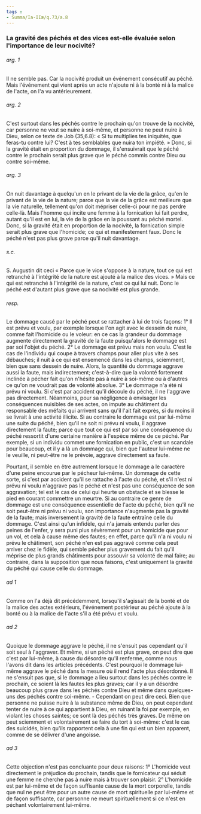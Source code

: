 ```yaml
---
tags : 
- Summa/Ia-IIæ/q.73/a.8
---
```


### La gravité des péchés et des vices est-elle évaluée selon l'importance de leur nocivité?

###### arg. 1
Il ne semble pas. Car la nocivité produit un événement consécutif au péché. Mais l'événement qui vient après un acte n'ajoute ni à la bonté ni à la malice de l'acte, on l'a vu antérieurement. 

###### arg. 2
C'est surtout dans les péchés contre le prochain qu'on trouve de la nocivité, car personne ne veut se nuire à soi-même, et personne ne peut nuire à Dieu, selon ce texte de Job (35,6.8): « Si tu multiplies tes iniquités, que feras-tu contre lui? C'est à tes semblables que nuira ton impiété. » Donc, si la gravité était en proportion du dommage, il s'ensuivrait que le péché contre le prochain serait plus grave que le péché commis contre Dieu ou contre soi-même. 

###### arg. 3
On nuit davantage à quelqu'un en le privant de la vie de la grâce, qu'en le privant de la vie de la nature; parce que la vie de la grâce est meilleure que la vie naturelle, tellement qu'on doit mépriser celle-ci pour ne pas perdre celle-là. Mais l'homme qui incite une femme à la fornication lui fait perdre, autant qu'il est en lui, la vie de la grâce en la poussant au péché mortel. Donc, si la gravité était en proportion de la nocivité, la fornication simple serait plus grave que l'homicide; ce qui et manifestement faux. Donc le péché n'est pas plus grave parce qu'il nuit davantage. 

###### s.c.
S. Augustin dit ceci « Parce que le vice s'oppose à la nature, tout ce qui est retranché à l'intégrité de la nature est ajouté à la malice des vices. » Mais ce qui est retranché à l'intégrité de la nature, c'est ce qui lui nuit. Donc le péché est d'autant plus grave que sa nocivité est plus grande. 

###### resp.
Le dommage causé par le péché peut se rattacher à lui de trois façons: 1° Il est prévu et voulu, par exemple lorsque l'on agit avec le dessein de nuire, comme fait l'homicide ou le voleur: en ce cas la grandeur du dommage augmente directement la gravité de la faute puisqu'alors le dommage est par soi l'objet du péché. 2° Le dommage est prévu mais non voulu. C'est le cas de l'individu qui coupe à travers champs pour aller plus vite à ses débauches; il nuit à ce qui est ensemencé dans les champs, sciemment, bien que sans dessein de nuire. Alors, la quantité du dommage aggrave aussi la faute, mais indirectement; c'est-à-dire que la volonté fortement inclinée à pécher fait qu'on n'hésite pas à nuire à soi-même ou à d'autres ce qu'on ne voudrait pas de volonté absolue. 3° Le dommage n'a été ni prévu ni voulu. Si c'est par accident qu'il découle du péché, il ne l'aggrave pas directement. Néanmoins, pour sa négligence à envisager les conséquences nuisibles de ses actes, on impute au châtiment du responsable des méfaits qui arrivent sans qu'il l'ait fait exprès, si du moins il se livrait à une activité illicite. Si au contraire le dommage est par lui-même une suite du péché, bien qu'il ne soit ni prévu ni voulu, il aggrave directement la faute; parce que tout ce qui est par soi une conséquence du péché ressortit d'une certaine manière à l'espèce même de ce péché. Par exemple, si un individu commet une fornication en public, c'est un scandale pour beaucoup, et il y a là un dommage qui, bien que l'auteur lui-même ne le veuille, ni peut-être ne le prévoie, aggrave directement sa faute. 

Pourtant, il semble en être autrement lorsque le dommage a le caractère d'une peine encourue par le pécheur lui-même. Un dommage de cette sorte, si c'est par accident qu'il se rattache à l'acte du péché, et s'il n'est ni prévu ni voulu n'aggrave pas le péché et n'est pas une conséquence de son aggravation; tel est le cas de celui qui heurte un obstacle et se blesse le pied en courant commettre un meurtre. Si au contraire ce genre de dommage est une conséquence essentielle de l'acte du péché, bien qu'il ne soit peut-être ni prévu ni voulu, son importance n'augmente pas la gravité de la faute; mais inversement la gravité de la faute entraîne celle du dommage. C'est ainsi qu'un infidèle, qui n'a jamais entendu parler des peines de l'enfer, y sera puni plus sévèrement pour un homicide que pour un vol, et cela à cause même des fautes; en effet, parce qu'il n'a ni voulu ni prévu le châtiment, son péché n'en est pas aggravé comme cela peut arriver chez le fidèle, qui semble pécher plus gravement du fait qu'il méprise de plus grands châtiments pour assouvir sa volonté de mal faire; au contraire, dans la supposition que nous faisons, c'est uniquement la gravité du péché qui cause celle du dommage. 

###### ad 1
Comme on l'a déjà dit précédemment, lorsqu'il s'agissait de la bonté et de la malice des actes extérieurs, l'événement postérieur au péché ajoute à la bonté ou à la malice de l'acte s'il a été prévu et voulu. 

###### ad 2
Quoique le dommage aggrave le péché, il ne s'ensuit pas cependant qu'il soit seul à l'aggraver. Et même, si un péché est plus grave, on peut dire que c'est par lui-même, à cause du désordre qu'il renferme, comme nous l'avons dit dans les articles précédents. C'est pourquoi le dommage lui-même aggrave le péché dans la mesure où il rend l'acte plus désordonné. Il ne s'ensuit pas que, si le dommage a lieu surtout dans les péchés contre le prochain, ce soient là les fautes les plus graves; car il y a un désordre beaucoup plus grave dans les péchés contre Dieu et même dans quelques-uns des péchés contre soi-même. - Cependant on peut dire ceci. Bien que personne ne puisse nuire à la substance même de Dieu, on peut cependant tenter de nuire à ce qui appartient à Dieu, en ruinant la foi par exemple, en violant les choses saintes; ce sont là des péchés très graves. De même on peut sciemment et volontairement se faire du tort à soi-même: c'est le cas des suicidés, bien qu'ils rapportent cela à une fin qui est un bien apparent, comme de se délivrer d'une angoisse. 

###### ad 3
Cette objection n'est pas concluante pour deux raisons: 1° L'homicide veut directement le préjudice du prochain, tandis que le fornicateur qui séduit une femme ne cherche pas à nuire mais à trouver son plaisir. 2° L'homicide est par lui-même et de façon suffisante cause de la mort corporelle, tandis que nul ne peut être pour un autre cause de mort spirituelle par lui-même et de façon suffisante, car personne ne meurt spirituellement si ce n'est en péchant volontairement lui-même. 

